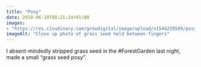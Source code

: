```yaml
---
title: "Posy"
date: 2018-06-10T08:21:24+01:00
images: 
- "https://res.cloudinary.com/growdigital/image/upload/v1544219589/posy-41799074555.jpg"
imageAlt: "Close up photo of grass seed held between fingers"
---
```


I absent-mindedly stripped grass seed in the #ForestGarden last night, made a small “grass seed posy”.
